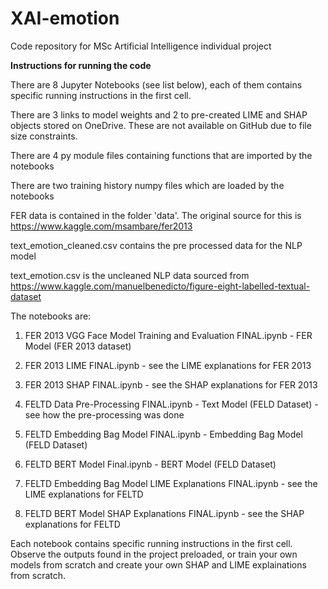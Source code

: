 # XAI-emotion
Code repository for MSc Artificial Intelligence individual project

**Instructions for running the code**

There are 8 Jupyter Notebooks (see list below), each of them contains specific running instructions in the first cell.

There are 3 links to model weights and 2 to pre-created LIME and SHAP objects stored on OneDrive. These are not available on GitHub due to file size constraints.

There are 4 py module files containing functions that are imported by the notebooks

There are two training history numpy files which are loaded by the notebooks

FER data is contained in the folder 'data'. The original source for this is https://www.kaggle.com/msambare/fer2013

text_emotion_cleaned.csv contains the pre processed data for the NLP model

text_emotion.csv is the uncleaned NLP data sourced from https://www.kaggle.com/manuelbenedicto/figure-eight-labelled-textual-dataset

The notebooks are:

1. FER 2013 VGG Face Model Training and Evaluation FINAL.ipynb  - FER Model (FER 2013 dataset)

2. FER 2013 LIME FINAL.ipynb - see the LIME explanations for FER 2013 

3. FER 2013 SHAP FINAL.ipynb - see the SHAP explanations for FER 2013

4. FELTD Data Pre-Processing FINAL.ipynb - Text Model (FELD Dataset) - see how the pre-processing was done

5. FELTD Embedding Bag Model FINAL.ipynb - Embedding Bag Model (FELD Dataset) 

6. FELTD BERT Model Final.ipynb  - BERT Model (FELD Dataset) 

7. FELTD Embedding Bag Model LIME Explanations FINAL.ipynb  - see the LIME explanations for FELTD

8. FELTD BERT Model SHAP Explanations FINAL.ipynb  - see the SHAP explanations for FELTD


Each notebook contains specific running instructions in the first cell. Observe the outputs found in the project preloaded, or train your own models from scratch and create your own SHAP and LIME explainations from scratch.

